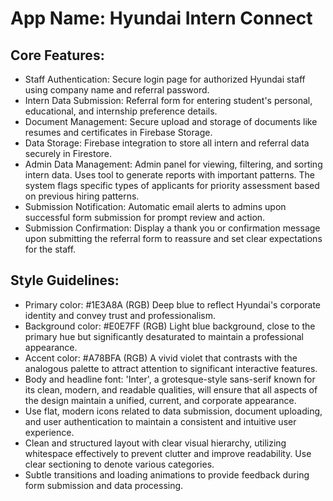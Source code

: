 # **App Name**: Hyundai Intern Connect

## Core Features:

- Staff Authentication: Secure login page for authorized Hyundai staff using company name and referral password.
- Intern Data Submission: Referral form for entering student's personal, educational, and internship preference details.
- Document Management: Secure upload and storage of documents like resumes and certificates in Firebase Storage.
- Data Storage: Firebase integration to store all intern and referral data securely in Firestore.
- Admin Data Management: Admin panel for viewing, filtering, and sorting intern data. Uses tool to generate reports with important patterns. The system flags specific types of applicants for priority assessment based on previous hiring patterns.
- Submission Notification: Automatic email alerts to admins upon successful form submission for prompt review and action.
- Submission Confirmation: Display a thank you or confirmation message upon submitting the referral form to reassure and set clear expectations for the staff.

## Style Guidelines:

- Primary color: #1E3A8A (RGB) Deep blue to reflect Hyundai's corporate identity and convey trust and professionalism.
- Background color: #E0E7FF (RGB) Light blue background, close to the primary hue but significantly desaturated to maintain a professional appearance.
- Accent color: #A78BFA (RGB) A vivid violet that contrasts with the analogous palette to attract attention to significant interactive features.
- Body and headline font: 'Inter', a grotesque-style sans-serif known for its clean, modern, and readable qualities, will ensure that all aspects of the design maintain a unified, current, and corporate appearance.
- Use flat, modern icons related to data submission, document uploading, and user authentication to maintain a consistent and intuitive user experience.
- Clean and structured layout with clear visual hierarchy, utilizing whitespace effectively to prevent clutter and improve readability. Use clear sectioning to denote various categories.
- Subtle transitions and loading animations to provide feedback during form submission and data processing.